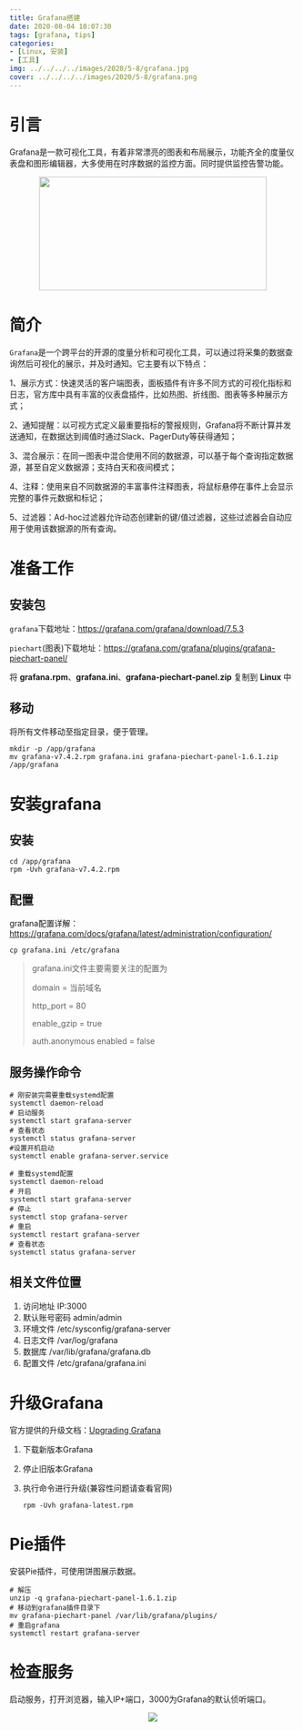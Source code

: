 ```yaml
---
title: Grafana搭建
date: 2020-08-04 10:07:30
tags: [grafana, tips]
categories: 
- [Linux, 安装]
- [工具]
img: ../../../../images/2020/5-8/grafana.jpg
cover: ../../../../images/2020/5-8/grafana.png
---
```


# 引言

Grafana是一款可视化工具，有着非常漂亮的图表和布局展示，功能齐全的度量仪表盘和图形编辑器，大多使用在时序数据的监控方面。同时提供监控告警功能。<div align=center><img width="400" height="200" src="../../../../images/2020/5-8/grafana.png" algin="center"/></div><!-- more -->

# 简介

`Grafana`是一个跨平台的开源的度量分析和可视化工具，可以通过将采集的数据查询然后可视化的展示，并及时通知。它主要有以下特点：

1、展示方式：快速灵活的客户端图表，面板插件有许多不同方式的可视化指标和日志，官方库中具有丰富的仪表盘插件，比如热图、折线图、图表等多种展示方式；

2、通知提醒：以可视方式定义最重要指标的警报规则，Grafana将不断计算并发送通知，在数据达到阈值时通过Slack、PagerDuty等获得通知；

3、混合展示：在同一图表中混合使用不同的数据源，可以基于每个查询指定数据源，甚至自定义数据源；支持白天和夜间模式；

4、注释：使用来自不同数据源的丰富事件注释图表，将鼠标悬停在事件上会显示完整的事件元数据和标记；

5、过滤器：Ad-hoc过滤器允许动态创建新的键/值过滤器，这些过滤器会自动应用于使用该数据源的所有查询。

# 准备工作

## 安装包

`grafana`下载地址：https://grafana.com/grafana/download/7.5.3

`piechart`(图表)下载地址：https://grafana.com/grafana/plugins/grafana-piechart-panel/

将 **grafana.rpm**、**grafana.ini**、**grafana-piechart-panel.zip** 复制到 **Linux** 中

## 移动

将所有文件移动至指定目录，便于管理。

```shell
mkdir -p /app/grafana
mv grafana-v7.4.2.rpm grafana.ini grafana-piechart-panel-1.6.1.zip /app/grafana
```

# 安装grafana

## 安装

```shell
cd /app/grafana
rpm -Uvh grafana-v7.4.2.rpm
```

## 配置

grafana配置详解：https://grafana.com/docs/grafana/latest/administration/configuration/

```shell
cp grafana.ini /etc/grafana
```

> grafana.ini文件主要需要关注的配置为
>
> domain = 当前域名
>
> http_port = 80
>
> enable_gzip = true
>
> auth.anonymous enabled = false

## 服务操作命令

```shell
# 刚安装完需要重载systemd配置
systemctl daemon-reload
# 启动服务
systemctl start grafana-server
# 查看状态
systemctl status grafana-server
#设置开机启动
systemctl enable grafana-server.service
```

```shell
# 重载systemd配置
systemctl daemon-reload
# 开启
systemctl start grafana-server
# 停止
systemctl stop grafana-server
# 重启
systemctl restart grafana-server
# 查看状态
systemctl status grafana-server
```

## 相关文件位置

1. 访问地址
   IP:3000
2. 默认账号密码
   admin/admin
3. 环境文件
   /etc/sysconfig/grafana-server
4. 日志文件
   /var/log/grafana
5. 数据库
   /var/lib/grafana/grafana.db
6. 配置文件
   /etc/grafana/grafana.ini

# 升级Grafana

官方提供的升级文档：[Upgrading Grafana](https://grafana.com/docs/installation/upgrading/)

1. 下载新版本Grafana

2. 停止旧版本Grafana

3. 执行命令进行升级(兼容性问题请查看官网)

   ```shell
   rpm -Uvh grafana-latest.rpm
   ```

   

# Pie插件

安装Pie插件，可使用饼图展示数据。

```shell
# 解压
unzip -q grafana-piechart-panel-1.6.1.zip
# 移动到grafana插件目录下
mv grafana-piechart-panel /var/lib/grafana/plugins/
# 重启grafana
systemctl restart grafana-server
```

# 检查服务

启动服务，打开浏览器，输入IP+端口，3000为Grafana的默认侦听端口。

<div align=center><img src="../../../../images/2020/5-8/grafana_result.png" algin="center"/></div>